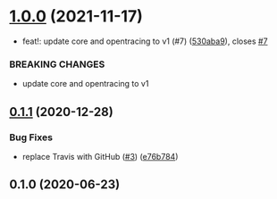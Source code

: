# [1.0.0](https://github.com/auxmoney/OpentracingBundle-eMAGTechLabs-RabbitMqBundle/compare/v0.1.1...v1.0.0) (2021-11-17)


* feat!: update core and opentracing to v1 (#7) ([530aba9](https://github.com/auxmoney/OpentracingBundle-eMAGTechLabs-RabbitMqBundle/commit/530aba9a8a46235b4626e8ed0def91571369f42e)), closes [#7](https://github.com/auxmoney/OpentracingBundle-eMAGTechLabs-RabbitMqBundle/issues/7)


### BREAKING CHANGES

* update core and opentracing to v1

## [0.1.1](https://github.com/auxmoney/OpentracingBundle-eMAGTechLabs-RabbitMqBundle/compare/v0.1.0...v0.1.1) (2020-12-28)


### Bug Fixes

* replace Travis with GitHub ([#3](https://github.com/auxmoney/OpentracingBundle-eMAGTechLabs-RabbitMqBundle/issues/3)) ([e76b784](https://github.com/auxmoney/OpentracingBundle-eMAGTechLabs-RabbitMqBundle/commit/e76b7844b8710aad16a250c333cb8023c555fbc1))

## 0.1.0 (2020-06-23)
